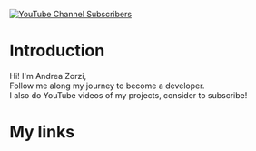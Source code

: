 [![YouTube Channel Subscribers][Youtube.com]][YouTube-url]

# Introduction
Hi! I'm Andrea Zorzi,  
Follow me along my journey to become a developer.  
I also do YouTube videos of my projects, consider to subscribe!

# My links
[YouTube.com]: https://img.shields.io/youtube/channel/subscribers/UCAMPX_yvXMXMidga9hTYyAQ?style=for-the-badge&logo=youtube
[YouTube-url]: https://www.youtube.com/channel/UCAMPX_yvXMXMidga9hTYyAQ
